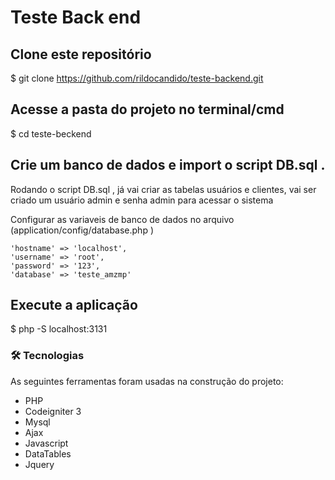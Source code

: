 # Teste Back end

## Clone este repositório
$ git clone https://github.com/rildocandido/teste-backend.git

## Acesse a pasta do projeto no terminal/cmd
$ cd teste-beckend

## Crie um banco de dados e import o script DB.sql .

Rodando o script DB.sql , já vai criar as tabelas usuários e clientes, vai ser criado  um usuário  admin e senha admin para acessar o sistema 
 
Configurar as  variaveis de banco de dados no arquivo (application/config/database.php )
 
	'hostname' => 'localhost',
	'username' => 'root',
	'password' => '123',
	'database' => 'teste_amzmp' 

## Execute a aplicação 
$ php -S localhost:3131

### 🛠 Tecnologias

As seguintes ferramentas foram usadas na construção do projeto:

- PHP
- Codeigniter 3
- Mysql
- Ajax
- Javascript
- DataTables
- Jquery
